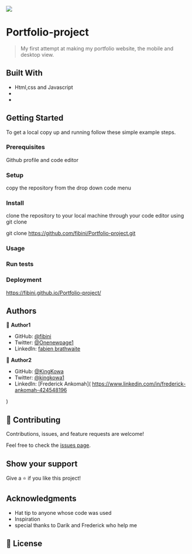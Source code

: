 ![](https://img.shields.io/badge/Microverse-blueviolet)

# Portfolio-project

> My first attempt at making my portfolio website, the mobile and desktop view.


## Built With

- Html,css and Javascript
-
-

## Getting Started


To get a local copy up and running follow these simple example steps.

### Prerequisites
Github profile and code editor

### Setup
copy the repository from the drop down code menu

### Install
clone the repository to your local machine through your code editor using git clone

git clone https://github.com/fibini/Portfolio-project.git

### Usage

### Run tests

### Deployment
https://fibini.github.io/Portfolio-project/



## Authors

👤 **Author1**

- GitHub: [@fibini](https://github.com/fibini)
- Twitter: [@Onenewpage1](https://twitter.com/Onenewpage1)
- LinkedIn: [fabien brathwaite](https://www.linkedin.com/in/fabien-brathwaite-91150822a/)

👤 **Author2**
- GitHub: [@KingKowa](https://github.com/KingKowa)
- Twitter: [@kingkowa1](https://twitter.com/kingkowa1)
- LinkedIn: [Frederick Ankomah]( https://www.linkedin.com/in/frederick-ankomah-424548196

)

## 🤝 Contributing

Contributions, issues, and feature requests are welcome!

Feel free to check the [issues page](../../issues/).

## Show your support

Give a ⭐️ if you like this project!

## Acknowledgments

- Hat tip to anyone whose code was used
- Inspiration
- special thanks to Darik and Frederick who help me

## 📝 License
